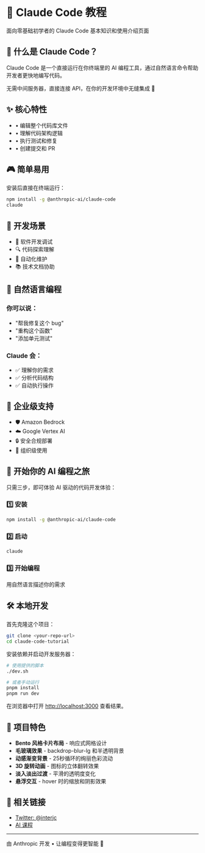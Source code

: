 # 🤖 Claude Code 教程

面向零基础初学者的 Claude Code 基本知识和使用介绍页面

## 🎯 什么是 Claude Code？

Claude Code 是一个直接运行在你终端里的 AI 编程工具，通过自然语言命令帮助开发者更快地编写代码。

无需中间服务器，直接连接 API，在你的开发环境中无缝集成 🚀

## ✨ 核心特性

- • 编辑整个代码库文件
- • 理解代码架构逻辑
- • 执行测试和修复
- • 创建提交和 PR

## 🎮 简单易用

安装后直接在终端运行：

```bash
npm install -g @anthropic-ai/claude-code
claude
```

## 🔧 开发场景

- 🐛 软件开发调试
- 🔍 代码探索理解
- 🔄 自动化维护
- 📚 技术文档协助

## 💬 自然语言编程

### 你可以说：
- "帮我修复这个 bug"
- "重构这个函数"
- "添加单元测试"

### Claude 会：
- ✅ 理解你的需求
- ✅ 分析代码结构
- ✅ 自动执行操作

## 🏢 企业级支持

- 🛡️ Amazon Bedrock
- ☁️ Google Vertex AI
- 🔒 安全合规部署
- 👥 组织级使用

## 🚀 开始你的 AI 编程之旅

只需三步，即可体验 AI 驱动的代码开发体验：

### 1️⃣ 安装
```bash
npm install -g @anthropic-ai/claude-code
```

### 2️⃣ 启动
```bash
claude
```

### 3️⃣ 开始编程
用自然语言描述你的需求

## 🛠️ 本地开发

首先克隆这个项目：

```bash
git clone <your-repo-url>
cd claude-code-tutorial
```

安装依赖并启动开发服务器：

```bash
# 使用提供的脚本
./dev.sh

# 或者手动运行
pnpm install
pnpm run dev
```

在浏览器中打开 [http://localhost:3000](http://localhost:3000) 查看结果。

## 🎨 项目特色

- **Bento 风格卡片布局** - 响应式网格设计
- **毛玻璃效果** - backdrop-blur-lg 和半透明背景
- **动感渐变背景** - 25秒循环的绚丽色彩流动
- **3D 旋转动画** - 图标的立体翻转效果
- **淡入淡出过渡** - 平滑的透明度变化
- **悬浮交互** - hover 时的缩放和阴影效果

## 🔗 相关链接

- [Twitter: @interjc](https://x.com/interjc)
- [AI 课程](https://justincourse.com)

---

由 Anthropic 开发 • 让编程变得更智能 🧠
